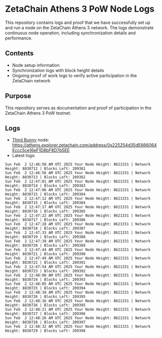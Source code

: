 # ZetaChain Athens 3 PoW Node Logs
This repository contains logs and proof that we have successfully set up and run a node on the ZetaChain Athens 3 network. The logs demonstrate continuous node operation, including synchronization details and performance.

## Contents
- Node setup information
- Synchronization logs with block height details
- Ongoing proof of work logs to verify active participation in the ZetaChain network

## Purpose
This repository serves as documentation and proof of participation in the ZetaChain Athens 3 PoW testnet.

## Logs

- [Third Bunny](https://thirdbunny.xyz/) node: https://athens.explorer.zetachain.com/address/0x225254d35dE666064Eccc5ce16eF1D8bF8D7b5EE
- Latest logs:
```
Sun Feb  2 12:46:50 AM UTC 2025 Your Node Height: 8621331 | Network Height: 8830712 | Blocks Left: 209381
Sun Feb  2 12:46:56 AM UTC 2025 Your Node Height: 8621331 | Network Height: 8830713 | Blocks Left: 209382
Sun Feb  2 12:47:01 AM UTC 2025 Your Node Height: 8621331 | Network Height: 8830714 | Blocks Left: 209383
Sun Feb  2 12:47:06 AM UTC 2025 Your Node Height: 8621331 | Network Height: 8830715 | Blocks Left: 209384
Sun Feb  2 12:47:12 AM UTC 2025 Your Node Height: 8621331 | Network Height: 8830715 | Blocks Left: 209384
Sun Feb  2 12:47:17 AM UTC 2025 Your Node Height: 8621331 | Network Height: 8830716 | Blocks Left: 209385
Sun Feb  2 12:47:22 AM UTC 2025 Your Node Height: 8621331 | Network Height: 8830717 | Blocks Left: 209386
Sun Feb  2 12:47:28 AM UTC 2025 Your Node Height: 8621331 | Network Height: 8830718 | Blocks Left: 209387
Sun Feb  2 12:47:33 AM UTC 2025 Your Node Height: 8621331 | Network Height: 8830719 | Blocks Left: 209388
Sun Feb  2 12:47:39 AM UTC 2025 Your Node Height: 8621331 | Network Height: 8830720 | Blocks Left: 209389
Sun Feb  2 12:47:44 AM UTC 2025 Your Node Height: 8621331 | Network Height: 8830721 | Blocks Left: 209390
Sun Feb  2 12:47:49 AM UTC 2025 Your Node Height: 8621331 | Network Height: 8830722 | Blocks Left: 209391
Sun Feb  2 12:47:54 AM UTC 2025 Your Node Height: 8621331 | Network Height: 8830723 | Blocks Left: 209392
Sun Feb  2 12:48:00 AM UTC 2025 Your Node Height: 8621331 | Network Height: 8830724 | Blocks Left: 209393
Sun Feb  2 12:48:05 AM UTC 2025 Your Node Height: 8621331 | Network Height: 8830725 | Blocks Left: 209394
Sun Feb  2 12:48:10 AM UTC 2025 Your Node Height: 8621331 | Network Height: 8830726 | Blocks Left: 209395
Sun Feb  2 12:48:16 AM UTC 2025 Your Node Height: 8621331 | Network Height: 8830726 | Blocks Left: 209395
Sun Feb  2 12:48:21 AM UTC 2025 Your Node Height: 8621331 | Network Height: 8830727 | Blocks Left: 209396
Sun Feb  2 12:48:26 AM UTC 2025 Your Node Height: 8621331 | Network Height: 8830728 | Blocks Left: 209397
Sun Feb  2 12:48:32 AM UTC 2025 Your Node Height: 8621331 | Network Height: 8830729 | Blocks Left: 209398
```

